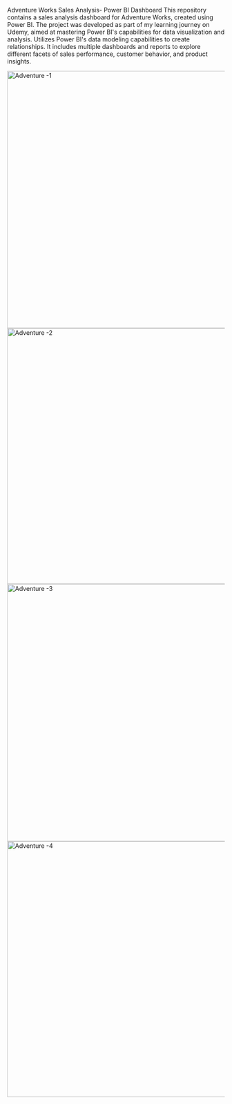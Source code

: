 Adventure Works Sales Analysis- Power BI Dashboard
This repository contains a sales analysis dashboard for Adventure Works, created using Power BI. The project was developed as part of my learning journey on Udemy, aimed at mastering Power BI's capabilities for data visualization and analysis.
Utilizes Power BI's data modeling capabilities to create relationships.
It includes multiple dashboards and reports to explore different facets of sales performance, customer behavior, and product insights.

<img width="596" alt="Adventure -1" src="https://github.com/Shivam417git/Adventure-Works-Sales-Analysis-Dashboard/assets/175285812/ee45d038-c617-4b0d-96a4-bdd0f7ae64e4">
<img width="593" alt="Adventure -2" src="https://github.com/Shivam417git/Adventure-Works-Sales-Analysis-Dashboard/assets/175285812/0fc177a9-b9c2-4e28-9c77-a09f7f94e876">
<img width="596" alt="Adventure -3" src="https://github.com/Shivam417git/Adventure-Works-Sales-Analysis-Dashboard/assets/175285812/34e473cd-9dfc-486e-bbd5-838c2aa5910c">
<img width="593" alt="Adventure -4" src="https://github.com/Shivam417git/Adventure-Works-Sales-Analysis-Dashboard/assets/175285812/332301c7-555e-481c-a5e2-15413a6280f3">



